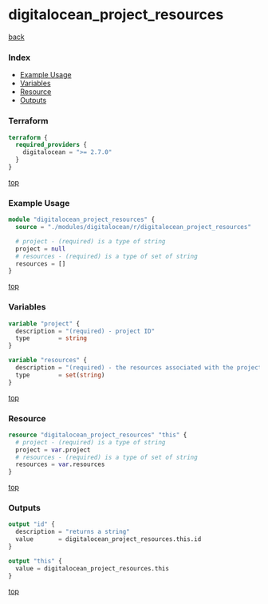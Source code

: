 # digitalocean_project_resources

[back](../digitalocean.md)

### Index

- [Example Usage](#example-usage)
- [Variables](#variables)
- [Resource](#resource)
- [Outputs](#outputs)

### Terraform

```terraform
terraform {
  required_providers {
    digitalocean = ">= 2.7.0"
  }
}
```

[top](#index)

### Example Usage

```terraform
module "digitalocean_project_resources" {
  source = "./modules/digitalocean/r/digitalocean_project_resources"

  # project - (required) is a type of string
  project = null
  # resources - (required) is a type of set of string
  resources = []
}
```

[top](#index)

### Variables

```terraform
variable "project" {
  description = "(required) - project ID"
  type        = string
}

variable "resources" {
  description = "(required) - the resources associated with the project"
  type        = set(string)
}
```

[top](#index)

### Resource

```terraform
resource "digitalocean_project_resources" "this" {
  # project - (required) is a type of string
  project = var.project
  # resources - (required) is a type of set of string
  resources = var.resources
}
```

[top](#index)

### Outputs

```terraform
output "id" {
  description = "returns a string"
  value       = digitalocean_project_resources.this.id
}

output "this" {
  value = digitalocean_project_resources.this
}
```

[top](#index)